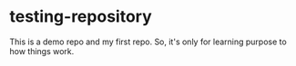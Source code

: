 # testing-repository

This is a demo repo and my first repo. So, it's only for learning purpose to how things work.
